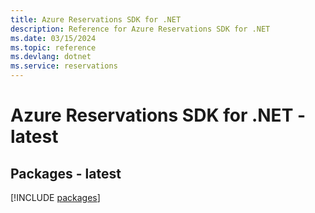 ```yaml
---
title: Azure Reservations SDK for .NET
description: Reference for Azure Reservations SDK for .NET
ms.date: 03/15/2024
ms.topic: reference
ms.devlang: dotnet
ms.service: reservations
---
```

# Azure Reservations SDK for .NET - latest
## Packages - latest
[!INCLUDE [packages](reservations-index.md)]